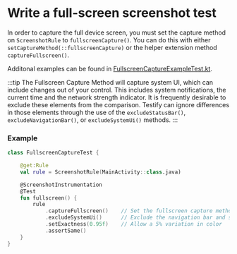 # Write a full-screen screenshot test

In order to capture the full device screen, you must set the capture method on `ScreenshotRule` to `fullscreenCapture()`.
You can do this with either `setCaptureMethod(::fullscreenCapture)` or the helper extension method `captureFullscreen()`.

Additonal examples can be found in [FullscreenCaptureExampleTest.kt](https://github.com/ndtp/android-testify/blob/main/Samples/Legacy/src/androidTest/java/dev/testify/sample/FullscreenCaptureExampleTests.kt).

:::tip
The Fullscreen Capture Method will capture system UI, which can include changes out of your control. This includes system notifications, the current time and the network strength indicator.
It is frequently desirable to exclude these elements from the comparison. Testify can ignore differences in those elements through the use of the `excludeStatusBar()`, `excludeNavigationBar()`, or `excludeSystemUi()` methods.
:::

### Example

```kotlin
class FullscreenCaptureTest {

    @get:Rule
    val rule = ScreenshotRule(MainActivity::class.java)

    @ScreenshotInstrumentation
    @Test
    fun fullscreen() {
        rule
            .captureFullscreen()    // Set the fullscreen capture method
            .excludeSystemUi()      // Exclude the navigation bar and status bar areas from the comparison
            .setExactness(0.95f)    // Allow a 5% variation in color
            .assertSame()
    }
}
```
